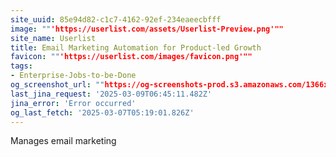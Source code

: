 ```yaml
---
site_uuid: 85e94d82-c1c7-4162-92ef-234eaeecbfff
image: ""'https://userlist.com/assets/Userlist-Preview.png'""
site_name: Userlist
title: Email Marketing Automation for Product-led Growth
favicon: ""'https://userlist.com/images/favicon.png'""
tags:
- Enterprise-Jobs-to-be-Done
og_screenshot_url: ""https://og-screenshots-prod.s3.amazonaws.com/1366x768/80/false/74a66bc2dcaae72f2b92a34ca5b063d6d74e2a42394eb61a6ee1d3912c0d67f0.jpeg""
last_jina_request: '2025-03-09T06:45:11.482Z'
jina_error: 'Error occurred'
og_last_fetch: '2025-03-07T05:19:01.826Z'
---
```



Manages email marketing
